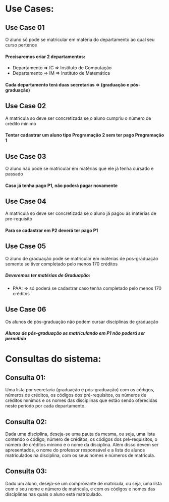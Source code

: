 # Use Cases:

## Use Case 01
O aluno só pode se matricular em matéria do departamento ao qual seu curso pertence

#### Precisaremos criar 2 departamentos:
* Departamento => IC => Instituto de Computação
* Departamento => IM => Instituto de Matemática

#### Cada departamento terá duas secretarias => (graduação e pós-graduação)

## Use Case 02
A matrícula so deve ser concretizada se o aluno cumpriu o número de crédito mínimo

#### Tentar cadastrar um aluno tipo Programação 2 sem ter pago Programação 1

## Use Case 03
O aluno não pode se matrícular em matérias que ele já tenha cursado e passado

#### Caso já tenha pago P1, não poderá pagar novamente

## Use Case 04
A matrícula so deve ser concretizada se o aluno já pagou as matérias de pre-requisito

#### Para se cadastrar em P2 deverá ter pago P1

## Use Case 05
O aluno de graduação pode se matricular em materias de pos-graduação somente se tiver completado
pelo menos 170 créditos

##### Deveremos ter matérias de Graduação:
* PAA: => só poderá se cadastrar caso tenha completado pelo menos 170 créditos

## Use Case 06
Os alunos de pós-graduação não podem cursar disciplinas de graduação

##### Alunos de pós-graduação se matriculando em P1 não poderá ser permitido

# Consultas do sistema:

## Consulta 01:
Uma lista por secretaria (graduação e pós-graduação) com os códigos, números
de créditos, os códigos dos pré-requisitos, os números de créditos mínimos e os
nomes das disciplinas que estão sendo oferecidas neste período por cada
departamento.

## Consulta 02:
Dada uma disciplina, deseja-se uma pauta da mesma, ou seja, uma lista
contendo o código, número de créditos, os códigos dos pré-requisitos, o
número de créditos mínimo e o nome da disciplina. Além disso devem ser
apresentados, o nome do professor responsável e a lista de alunos matriculados
na disciplina, com os seus nomes e números de matrícula.

## Consulta 03:
Dado um aluno, deseja-se um comprovante de matrícula, ou seja, uma lista com
o seu nome e número de matrícula, e com os códigos e nomes das disciplinas
nas quais o aluno está matriculado.